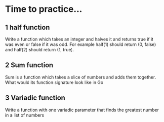# Time to practice...

## 1 half function

Write a function which takes an integer and
halves it and returns true if it was even or false
if it was odd. For example half(1) should return
(0, false) and half(2) should return (1, true).

## 2 Sum function

Sum is a function which takes a slice of numbers
and adds them together. What would its function signature look like in Go

## 3 Variadic function

Write a function with one variadic parameter that finds the greatest number in a list of numbers